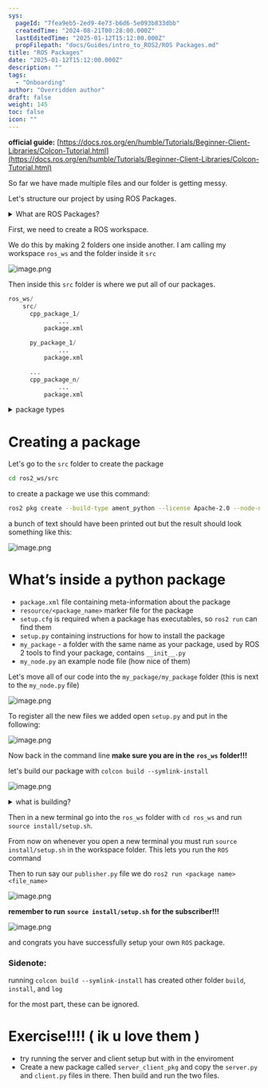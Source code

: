 ```yaml
---
sys:
  pageId: "7fea9eb5-2ed9-4e73-b6d6-5e093b833dbb"
  createdTime: "2024-08-21T00:28:00.000Z"
  lastEditedTime: "2025-01-12T15:12:00.000Z"
  propFilepath: "docs/Guides/intro_to_ROS2/ROS Packages.md"
title: "ROS Packages"
date: "2025-01-12T15:12:00.000Z"
description: ""
tags:
  - "Onboarding"
author: "Overridden author"
draft: false
weight: 145
toc: false
icon: ""
---
```


**official guide:** [https://docs.ros.org/en/humble/Tutorials/Beginner-Client-Libraries/Colcon-Tutorial.html](https://docs.ros.org/en/humble/Tutorials/Beginner-Client-Libraries/Colcon-Tutorial.html)

So far we have made multiple files and our folder is getting messy.

Let's structure our project by using ROS Packages.

<details>

<summary>What are ROS Packages?</summary>

ROS Packages are, as the name implies, packages of code that are highly sharable between ROS developers.

They consist of a folder, `package.xml` file, and source code

```python
      cpp_package_1/
		      ... imagine much code files here ..
          package.xml
```

</details>

First, we need to create a ROS workspace.

We do this by making 2 folders one inside another. I am calling my workspace `ros_ws` and the folder inside it `src`

![image.png](https://prod-files-secure.s3.us-west-2.amazonaws.com/d518164a-d88e-44d1-a4ee-3adb3bd8bce0/70706947-fd18-4537-a67b-e12946812d31/image.png?X-Amz-Algorithm=AWS4-HMAC-SHA256&X-Amz-Content-Sha256=UNSIGNED-PAYLOAD&X-Amz-Credential=ASIAZI2LB466YYA6CS6N%2F20250517%2Fus-west-2%2Fs3%2Faws4_request&X-Amz-Date=20250517T131700Z&X-Amz-Expires=3600&X-Amz-Security-Token=IQoJb3JpZ2luX2VjEKL%2F%2F%2F%2F%2F%2F%2F%2F%2F%2FwEaCXVzLXdlc3QtMiJHMEUCIQDhYrXVsnaZnsKPPStP2QoaUUd2uWNth0J57bjrnxuoLQIgCnIDvIZrAwaFohMxIicdx5huGDCUCspHZTND2KjFiyAq%2FwMIWxAAGgw2Mzc0MjMxODM4MDUiDDOJYwZ%2BtzxE5crJtyrcAyUIXsY85nyar5Dci4whBK6PC%2Bp8KbvZhWxPz7oAK%2FA%2BM1UyRkJjINxLJPgsiWqhNn8MaFPPMVIVV0dmyxdIfO%2F40XQESZQqA6ubujamblfMK%2B%2FEGjHwDxsl%2FYzEY%2BgX%2BZ5%2F%2B%2Bfc7VTj3GTq0dTzaVALElz4emZ8NUE4Pm9PVialKioszPFlp1crs4sI7yOFdFN4LcHEPU5MH3qYjb8hxNmIGZaDfjUpongTvxuWBO4C81SrawpUjTvolUsq8l4jF%2FVVzXRvfPpfhDTswYn%2F4x03afd4osJ4PNF0Ma7m6g888SPhB5f7FEb%2BrO1brw42JLZZxByNGkoKB0GbcnjCs8lZLuq9ri9ee%2F8TIlKSq5%2FCJLK%2FC6s66YNuO1EyrDKvWCnj9HB08yQTTyvZuU0iOSITqY506v5tk4z6sogY5pwgZ1LT4daWM%2BivMaVhmryxSkjLrw9YyJxqh47KZjKxtKirjI69%2BYNY%2BvJWTC2Ljkkn3ug5c1YrqfnJpwW1XrDSgFUehWBO7UjZX2HbQvtArfKNptRtfsVpSYCuPxfbJrEUfwp8oeLa85%2Byst92%2FumOOePwYrgRcfgA1NcjL3lJ99x5TgBd%2BVbZfasgMIpywj%2FpMFsgkD5XNt9sjX%2FbMKG9ocEGOqUBqxdte9aWI4dNC9Nlxw3Py%2F9n7HXExXpX%2BJl55o3VEv5FFa5c%2FNrqgHFtYtkLTSLCo9df%2BhjvUIuUHm9I65BqJhvspCK5xlaZKuSNHCQ66elU8GdcWjK5GbpL4ybUhK4IqaGz%2BhTTn5YIfx0%2BEOFmPnfmqiHg2pgpxrMczEeSkGwuWazqf0HgwP0IJXD2aHG1IAHwRwWNexOixZj6m%2FXaKiwTGiov&X-Amz-Signature=b1dcc21cb013c0b57962cdb2ebec7f7a98232eb3cdb70db6ddd5a55ec82dad54&X-Amz-SignedHeaders=host&x-id=GetObject)

Then inside this `src` folder is where we put all of our packages.

```python
ros_ws/
    src/
      cpp_package_1/
		      ...
          package.xml

      py_package_1/
		      ...
          package.xml

      ...
      cpp_package_n/
		      ...
          package.xml

```

<details>

<summary>package types</summary>

packages can be either `C++` or python.

the intern file structure is different for each but for this guide we will stick to creating python packages

</details>

# Creating a package

Let's go to the `src` folder to create the package

```bash
cd ros2_ws/src
```

to create a package we use this command:

```bash
ros2 pkg create --build-type ament_python --license Apache-2.0 --node-name my_node my_package
```

a bunch of text should have been printed out but the result should look something like this:

![image.png](https://prod-files-secure.s3.us-west-2.amazonaws.com/d518164a-d88e-44d1-a4ee-3adb3bd8bce0/e6cf1e3f-8512-4a3e-b131-079f800bf3e8/image.png?X-Amz-Algorithm=AWS4-HMAC-SHA256&X-Amz-Content-Sha256=UNSIGNED-PAYLOAD&X-Amz-Credential=ASIAZI2LB466YYA6CS6N%2F20250517%2Fus-west-2%2Fs3%2Faws4_request&X-Amz-Date=20250517T131700Z&X-Amz-Expires=3600&X-Amz-Security-Token=IQoJb3JpZ2luX2VjEKL%2F%2F%2F%2F%2F%2F%2F%2F%2F%2FwEaCXVzLXdlc3QtMiJHMEUCIQDhYrXVsnaZnsKPPStP2QoaUUd2uWNth0J57bjrnxuoLQIgCnIDvIZrAwaFohMxIicdx5huGDCUCspHZTND2KjFiyAq%2FwMIWxAAGgw2Mzc0MjMxODM4MDUiDDOJYwZ%2BtzxE5crJtyrcAyUIXsY85nyar5Dci4whBK6PC%2Bp8KbvZhWxPz7oAK%2FA%2BM1UyRkJjINxLJPgsiWqhNn8MaFPPMVIVV0dmyxdIfO%2F40XQESZQqA6ubujamblfMK%2B%2FEGjHwDxsl%2FYzEY%2BgX%2BZ5%2F%2B%2Bfc7VTj3GTq0dTzaVALElz4emZ8NUE4Pm9PVialKioszPFlp1crs4sI7yOFdFN4LcHEPU5MH3qYjb8hxNmIGZaDfjUpongTvxuWBO4C81SrawpUjTvolUsq8l4jF%2FVVzXRvfPpfhDTswYn%2F4x03afd4osJ4PNF0Ma7m6g888SPhB5f7FEb%2BrO1brw42JLZZxByNGkoKB0GbcnjCs8lZLuq9ri9ee%2F8TIlKSq5%2FCJLK%2FC6s66YNuO1EyrDKvWCnj9HB08yQTTyvZuU0iOSITqY506v5tk4z6sogY5pwgZ1LT4daWM%2BivMaVhmryxSkjLrw9YyJxqh47KZjKxtKirjI69%2BYNY%2BvJWTC2Ljkkn3ug5c1YrqfnJpwW1XrDSgFUehWBO7UjZX2HbQvtArfKNptRtfsVpSYCuPxfbJrEUfwp8oeLa85%2Byst92%2FumOOePwYrgRcfgA1NcjL3lJ99x5TgBd%2BVbZfasgMIpywj%2FpMFsgkD5XNt9sjX%2FbMKG9ocEGOqUBqxdte9aWI4dNC9Nlxw3Py%2F9n7HXExXpX%2BJl55o3VEv5FFa5c%2FNrqgHFtYtkLTSLCo9df%2BhjvUIuUHm9I65BqJhvspCK5xlaZKuSNHCQ66elU8GdcWjK5GbpL4ybUhK4IqaGz%2BhTTn5YIfx0%2BEOFmPnfmqiHg2pgpxrMczEeSkGwuWazqf0HgwP0IJXD2aHG1IAHwRwWNexOixZj6m%2FXaKiwTGiov&X-Amz-Signature=40c103f4242d0eae638c3c332f30e0adb02716d36d1ebb95baa94f86f50a927c&X-Amz-SignedHeaders=host&x-id=GetObject)

# What’s inside a python package

- `package.xml` file containing meta-information about the package
- `resource/<package_name>` marker file for the package
- `setup.cfg` is required when a package has executables, so `ros2 run` can find them
- `setup.py` containing instructions for how to install the package
- `my_package` - a folder with the same name as your package, used by ROS 2 tools to find your package, contains `__init__.py`
- `my_node.py` an example node file (how nice of them)

Let's move all of our code into the `my_package/my_package` folder (this is next to the `my_node.py` file)

![image.png](https://prod-files-secure.s3.us-west-2.amazonaws.com/d518164a-d88e-44d1-a4ee-3adb3bd8bce0/9ce58f11-0da9-4d3e-b86d-506a9685d378/image.png?X-Amz-Algorithm=AWS4-HMAC-SHA256&X-Amz-Content-Sha256=UNSIGNED-PAYLOAD&X-Amz-Credential=ASIAZI2LB466YYA6CS6N%2F20250517%2Fus-west-2%2Fs3%2Faws4_request&X-Amz-Date=20250517T131700Z&X-Amz-Expires=3600&X-Amz-Security-Token=IQoJb3JpZ2luX2VjEKL%2F%2F%2F%2F%2F%2F%2F%2F%2F%2FwEaCXVzLXdlc3QtMiJHMEUCIQDhYrXVsnaZnsKPPStP2QoaUUd2uWNth0J57bjrnxuoLQIgCnIDvIZrAwaFohMxIicdx5huGDCUCspHZTND2KjFiyAq%2FwMIWxAAGgw2Mzc0MjMxODM4MDUiDDOJYwZ%2BtzxE5crJtyrcAyUIXsY85nyar5Dci4whBK6PC%2Bp8KbvZhWxPz7oAK%2FA%2BM1UyRkJjINxLJPgsiWqhNn8MaFPPMVIVV0dmyxdIfO%2F40XQESZQqA6ubujamblfMK%2B%2FEGjHwDxsl%2FYzEY%2BgX%2BZ5%2F%2B%2Bfc7VTj3GTq0dTzaVALElz4emZ8NUE4Pm9PVialKioszPFlp1crs4sI7yOFdFN4LcHEPU5MH3qYjb8hxNmIGZaDfjUpongTvxuWBO4C81SrawpUjTvolUsq8l4jF%2FVVzXRvfPpfhDTswYn%2F4x03afd4osJ4PNF0Ma7m6g888SPhB5f7FEb%2BrO1brw42JLZZxByNGkoKB0GbcnjCs8lZLuq9ri9ee%2F8TIlKSq5%2FCJLK%2FC6s66YNuO1EyrDKvWCnj9HB08yQTTyvZuU0iOSITqY506v5tk4z6sogY5pwgZ1LT4daWM%2BivMaVhmryxSkjLrw9YyJxqh47KZjKxtKirjI69%2BYNY%2BvJWTC2Ljkkn3ug5c1YrqfnJpwW1XrDSgFUehWBO7UjZX2HbQvtArfKNptRtfsVpSYCuPxfbJrEUfwp8oeLa85%2Byst92%2FumOOePwYrgRcfgA1NcjL3lJ99x5TgBd%2BVbZfasgMIpywj%2FpMFsgkD5XNt9sjX%2FbMKG9ocEGOqUBqxdte9aWI4dNC9Nlxw3Py%2F9n7HXExXpX%2BJl55o3VEv5FFa5c%2FNrqgHFtYtkLTSLCo9df%2BhjvUIuUHm9I65BqJhvspCK5xlaZKuSNHCQ66elU8GdcWjK5GbpL4ybUhK4IqaGz%2BhTTn5YIfx0%2BEOFmPnfmqiHg2pgpxrMczEeSkGwuWazqf0HgwP0IJXD2aHG1IAHwRwWNexOixZj6m%2FXaKiwTGiov&X-Amz-Signature=b54688b05b5debeb82c5d7ebf3bcb2bdfafbff52a3effd35acc38371e003c09f&X-Amz-SignedHeaders=host&x-id=GetObject)

To register all the new files we added open `setup.py` and put in the following:

![image.png](https://prod-files-secure.s3.us-west-2.amazonaws.com/d518164a-d88e-44d1-a4ee-3adb3bd8bce0/1cd7c262-4cae-4496-9d75-c178537d24a2/image.png?X-Amz-Algorithm=AWS4-HMAC-SHA256&X-Amz-Content-Sha256=UNSIGNED-PAYLOAD&X-Amz-Credential=ASIAZI2LB466YYA6CS6N%2F20250517%2Fus-west-2%2Fs3%2Faws4_request&X-Amz-Date=20250517T131700Z&X-Amz-Expires=3600&X-Amz-Security-Token=IQoJb3JpZ2luX2VjEKL%2F%2F%2F%2F%2F%2F%2F%2F%2F%2FwEaCXVzLXdlc3QtMiJHMEUCIQDhYrXVsnaZnsKPPStP2QoaUUd2uWNth0J57bjrnxuoLQIgCnIDvIZrAwaFohMxIicdx5huGDCUCspHZTND2KjFiyAq%2FwMIWxAAGgw2Mzc0MjMxODM4MDUiDDOJYwZ%2BtzxE5crJtyrcAyUIXsY85nyar5Dci4whBK6PC%2Bp8KbvZhWxPz7oAK%2FA%2BM1UyRkJjINxLJPgsiWqhNn8MaFPPMVIVV0dmyxdIfO%2F40XQESZQqA6ubujamblfMK%2B%2FEGjHwDxsl%2FYzEY%2BgX%2BZ5%2F%2B%2Bfc7VTj3GTq0dTzaVALElz4emZ8NUE4Pm9PVialKioszPFlp1crs4sI7yOFdFN4LcHEPU5MH3qYjb8hxNmIGZaDfjUpongTvxuWBO4C81SrawpUjTvolUsq8l4jF%2FVVzXRvfPpfhDTswYn%2F4x03afd4osJ4PNF0Ma7m6g888SPhB5f7FEb%2BrO1brw42JLZZxByNGkoKB0GbcnjCs8lZLuq9ri9ee%2F8TIlKSq5%2FCJLK%2FC6s66YNuO1EyrDKvWCnj9HB08yQTTyvZuU0iOSITqY506v5tk4z6sogY5pwgZ1LT4daWM%2BivMaVhmryxSkjLrw9YyJxqh47KZjKxtKirjI69%2BYNY%2BvJWTC2Ljkkn3ug5c1YrqfnJpwW1XrDSgFUehWBO7UjZX2HbQvtArfKNptRtfsVpSYCuPxfbJrEUfwp8oeLa85%2Byst92%2FumOOePwYrgRcfgA1NcjL3lJ99x5TgBd%2BVbZfasgMIpywj%2FpMFsgkD5XNt9sjX%2FbMKG9ocEGOqUBqxdte9aWI4dNC9Nlxw3Py%2F9n7HXExXpX%2BJl55o3VEv5FFa5c%2FNrqgHFtYtkLTSLCo9df%2BhjvUIuUHm9I65BqJhvspCK5xlaZKuSNHCQ66elU8GdcWjK5GbpL4ybUhK4IqaGz%2BhTTn5YIfx0%2BEOFmPnfmqiHg2pgpxrMczEeSkGwuWazqf0HgwP0IJXD2aHG1IAHwRwWNexOixZj6m%2FXaKiwTGiov&X-Amz-Signature=7486d17fdc0d0c6ee296f212e3e317f73301f2ceaf3aaad6a7e1257c89eb62a3&X-Amz-SignedHeaders=host&x-id=GetObject)

Now back in the command line **make sure you are in the** **`ros_ws`** **folder!!!**

let's build our package with `colcon build --symlink-install`

![image.png](https://prod-files-secure.s3.us-west-2.amazonaws.com/d518164a-d88e-44d1-a4ee-3adb3bd8bce0/2f2a0d27-b173-48fd-b189-5f5c0ce65619/image.png?X-Amz-Algorithm=AWS4-HMAC-SHA256&X-Amz-Content-Sha256=UNSIGNED-PAYLOAD&X-Amz-Credential=ASIAZI2LB466YYA6CS6N%2F20250517%2Fus-west-2%2Fs3%2Faws4_request&X-Amz-Date=20250517T131700Z&X-Amz-Expires=3600&X-Amz-Security-Token=IQoJb3JpZ2luX2VjEKL%2F%2F%2F%2F%2F%2F%2F%2F%2F%2FwEaCXVzLXdlc3QtMiJHMEUCIQDhYrXVsnaZnsKPPStP2QoaUUd2uWNth0J57bjrnxuoLQIgCnIDvIZrAwaFohMxIicdx5huGDCUCspHZTND2KjFiyAq%2FwMIWxAAGgw2Mzc0MjMxODM4MDUiDDOJYwZ%2BtzxE5crJtyrcAyUIXsY85nyar5Dci4whBK6PC%2Bp8KbvZhWxPz7oAK%2FA%2BM1UyRkJjINxLJPgsiWqhNn8MaFPPMVIVV0dmyxdIfO%2F40XQESZQqA6ubujamblfMK%2B%2FEGjHwDxsl%2FYzEY%2BgX%2BZ5%2F%2B%2Bfc7VTj3GTq0dTzaVALElz4emZ8NUE4Pm9PVialKioszPFlp1crs4sI7yOFdFN4LcHEPU5MH3qYjb8hxNmIGZaDfjUpongTvxuWBO4C81SrawpUjTvolUsq8l4jF%2FVVzXRvfPpfhDTswYn%2F4x03afd4osJ4PNF0Ma7m6g888SPhB5f7FEb%2BrO1brw42JLZZxByNGkoKB0GbcnjCs8lZLuq9ri9ee%2F8TIlKSq5%2FCJLK%2FC6s66YNuO1EyrDKvWCnj9HB08yQTTyvZuU0iOSITqY506v5tk4z6sogY5pwgZ1LT4daWM%2BivMaVhmryxSkjLrw9YyJxqh47KZjKxtKirjI69%2BYNY%2BvJWTC2Ljkkn3ug5c1YrqfnJpwW1XrDSgFUehWBO7UjZX2HbQvtArfKNptRtfsVpSYCuPxfbJrEUfwp8oeLa85%2Byst92%2FumOOePwYrgRcfgA1NcjL3lJ99x5TgBd%2BVbZfasgMIpywj%2FpMFsgkD5XNt9sjX%2FbMKG9ocEGOqUBqxdte9aWI4dNC9Nlxw3Py%2F9n7HXExXpX%2BJl55o3VEv5FFa5c%2FNrqgHFtYtkLTSLCo9df%2BhjvUIuUHm9I65BqJhvspCK5xlaZKuSNHCQ66elU8GdcWjK5GbpL4ybUhK4IqaGz%2BhTTn5YIfx0%2BEOFmPnfmqiHg2pgpxrMczEeSkGwuWazqf0HgwP0IJXD2aHG1IAHwRwWNexOixZj6m%2FXaKiwTGiov&X-Amz-Signature=27e56eda5b9b6478752a2ec6e5dbfb64eb7bdbbd39b524410484e9c1daa621e3&X-Amz-SignedHeaders=host&x-id=GetObject)

<details>

<summary>what is building?</summary>

if you are a CS major at Rose-Hulman you will learn the answer to this in CSSE132

but TLDR; is it combines all the code files into one program that can be run easily 

</details>

Then in a new terminal go into the `ros_ws` folder with `cd ros_ws` and run `source install/setup.sh`. 

From now on whenever you open a new terminal you must run `source install/setup.sh` in the workspace folder. This lets you run the `ROS` command

Then to run say our `publisher.py` file we do `ros2 run <package name> <file_name>`

![image.png](https://prod-files-secure.s3.us-west-2.amazonaws.com/d518164a-d88e-44d1-a4ee-3adb3bd8bce0/4f4b1219-3a44-4632-aa0a-ce3471699f59/image.png?X-Amz-Algorithm=AWS4-HMAC-SHA256&X-Amz-Content-Sha256=UNSIGNED-PAYLOAD&X-Amz-Credential=ASIAZI2LB466YYA6CS6N%2F20250517%2Fus-west-2%2Fs3%2Faws4_request&X-Amz-Date=20250517T131701Z&X-Amz-Expires=3600&X-Amz-Security-Token=IQoJb3JpZ2luX2VjEKL%2F%2F%2F%2F%2F%2F%2F%2F%2F%2FwEaCXVzLXdlc3QtMiJHMEUCIQDhYrXVsnaZnsKPPStP2QoaUUd2uWNth0J57bjrnxuoLQIgCnIDvIZrAwaFohMxIicdx5huGDCUCspHZTND2KjFiyAq%2FwMIWxAAGgw2Mzc0MjMxODM4MDUiDDOJYwZ%2BtzxE5crJtyrcAyUIXsY85nyar5Dci4whBK6PC%2Bp8KbvZhWxPz7oAK%2FA%2BM1UyRkJjINxLJPgsiWqhNn8MaFPPMVIVV0dmyxdIfO%2F40XQESZQqA6ubujamblfMK%2B%2FEGjHwDxsl%2FYzEY%2BgX%2BZ5%2F%2B%2Bfc7VTj3GTq0dTzaVALElz4emZ8NUE4Pm9PVialKioszPFlp1crs4sI7yOFdFN4LcHEPU5MH3qYjb8hxNmIGZaDfjUpongTvxuWBO4C81SrawpUjTvolUsq8l4jF%2FVVzXRvfPpfhDTswYn%2F4x03afd4osJ4PNF0Ma7m6g888SPhB5f7FEb%2BrO1brw42JLZZxByNGkoKB0GbcnjCs8lZLuq9ri9ee%2F8TIlKSq5%2FCJLK%2FC6s66YNuO1EyrDKvWCnj9HB08yQTTyvZuU0iOSITqY506v5tk4z6sogY5pwgZ1LT4daWM%2BivMaVhmryxSkjLrw9YyJxqh47KZjKxtKirjI69%2BYNY%2BvJWTC2Ljkkn3ug5c1YrqfnJpwW1XrDSgFUehWBO7UjZX2HbQvtArfKNptRtfsVpSYCuPxfbJrEUfwp8oeLa85%2Byst92%2FumOOePwYrgRcfgA1NcjL3lJ99x5TgBd%2BVbZfasgMIpywj%2FpMFsgkD5XNt9sjX%2FbMKG9ocEGOqUBqxdte9aWI4dNC9Nlxw3Py%2F9n7HXExXpX%2BJl55o3VEv5FFa5c%2FNrqgHFtYtkLTSLCo9df%2BhjvUIuUHm9I65BqJhvspCK5xlaZKuSNHCQ66elU8GdcWjK5GbpL4ybUhK4IqaGz%2BhTTn5YIfx0%2BEOFmPnfmqiHg2pgpxrMczEeSkGwuWazqf0HgwP0IJXD2aHG1IAHwRwWNexOixZj6m%2FXaKiwTGiov&X-Amz-Signature=b57e510ccb557e203d80a50639795c4b0f31961a77357ccc75ad21b1a9e5d0a6&X-Amz-SignedHeaders=host&x-id=GetObject)

**remember to run** **`source install/setup.sh`** **for the subscriber!!!**

![image.png](https://prod-files-secure.s3.us-west-2.amazonaws.com/d518164a-d88e-44d1-a4ee-3adb3bd8bce0/02121119-dad4-49ec-8356-c956108b4243/image.png?X-Amz-Algorithm=AWS4-HMAC-SHA256&X-Amz-Content-Sha256=UNSIGNED-PAYLOAD&X-Amz-Credential=ASIAZI2LB466YYA6CS6N%2F20250517%2Fus-west-2%2Fs3%2Faws4_request&X-Amz-Date=20250517T131701Z&X-Amz-Expires=3600&X-Amz-Security-Token=IQoJb3JpZ2luX2VjEKL%2F%2F%2F%2F%2F%2F%2F%2F%2F%2FwEaCXVzLXdlc3QtMiJHMEUCIQDhYrXVsnaZnsKPPStP2QoaUUd2uWNth0J57bjrnxuoLQIgCnIDvIZrAwaFohMxIicdx5huGDCUCspHZTND2KjFiyAq%2FwMIWxAAGgw2Mzc0MjMxODM4MDUiDDOJYwZ%2BtzxE5crJtyrcAyUIXsY85nyar5Dci4whBK6PC%2Bp8KbvZhWxPz7oAK%2FA%2BM1UyRkJjINxLJPgsiWqhNn8MaFPPMVIVV0dmyxdIfO%2F40XQESZQqA6ubujamblfMK%2B%2FEGjHwDxsl%2FYzEY%2BgX%2BZ5%2F%2B%2Bfc7VTj3GTq0dTzaVALElz4emZ8NUE4Pm9PVialKioszPFlp1crs4sI7yOFdFN4LcHEPU5MH3qYjb8hxNmIGZaDfjUpongTvxuWBO4C81SrawpUjTvolUsq8l4jF%2FVVzXRvfPpfhDTswYn%2F4x03afd4osJ4PNF0Ma7m6g888SPhB5f7FEb%2BrO1brw42JLZZxByNGkoKB0GbcnjCs8lZLuq9ri9ee%2F8TIlKSq5%2FCJLK%2FC6s66YNuO1EyrDKvWCnj9HB08yQTTyvZuU0iOSITqY506v5tk4z6sogY5pwgZ1LT4daWM%2BivMaVhmryxSkjLrw9YyJxqh47KZjKxtKirjI69%2BYNY%2BvJWTC2Ljkkn3ug5c1YrqfnJpwW1XrDSgFUehWBO7UjZX2HbQvtArfKNptRtfsVpSYCuPxfbJrEUfwp8oeLa85%2Byst92%2FumOOePwYrgRcfgA1NcjL3lJ99x5TgBd%2BVbZfasgMIpywj%2FpMFsgkD5XNt9sjX%2FbMKG9ocEGOqUBqxdte9aWI4dNC9Nlxw3Py%2F9n7HXExXpX%2BJl55o3VEv5FFa5c%2FNrqgHFtYtkLTSLCo9df%2BhjvUIuUHm9I65BqJhvspCK5xlaZKuSNHCQ66elU8GdcWjK5GbpL4ybUhK4IqaGz%2BhTTn5YIfx0%2BEOFmPnfmqiHg2pgpxrMczEeSkGwuWazqf0HgwP0IJXD2aHG1IAHwRwWNexOixZj6m%2FXaKiwTGiov&X-Amz-Signature=9ea59b92919e3ffc0641755df596ad2a8855b78538b71889c5e7d312ef6a44b9&X-Amz-SignedHeaders=host&x-id=GetObject)

and congrats you have successfully setup your own `ROS` package.

### Sidenote:

running `colcon build --symlink-install` has created other folder `build`, `install`, and `log`

for the most part, these can be ignored.

# Exercise!!!! ( ik u love them )

- try running the server and client setup but with in the enviroment
- Create a new package called `server_client_pkg` and copy the `server.py` and `client.py` files in there. Then build and run the two files.
